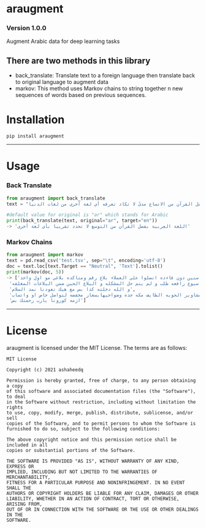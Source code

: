 # araugment
### Version 1.0.0

Augment Arabic data for deep learning tasks

## There are two methods in this library 
- back_translate: Translate text to a foreign language then translate back to original language to augment data
- markov: This method uses Markov chains to string together n new sequences of words based on previous sequences.

Installation
====
```
pip install araugment
```
***
  
  
Usage
=====
### Back Translate
```python
from araugment import back_translate
text = "بلغت العربية بفضل القرآن من الاتساع مدىً لا تكاد تعرفه أي لغة أخرى من لغات الدنيا"

#default value for original is "ar" which stands for Arabic
print(back_translate(text, original="ar", target="en"))
-> 'اللغة العربية بفضل القرآن من التوسع لا تحدد تقريبا بأي لغة أخرى'

```

### Markov Chains
```python
from araugment import markov
text = pd.read_csv('test.tsv', sep="\t", encoding='utf-8')
doc = text.loc[text.Target == "Neutral", 'Text'].tolist()
print(markov(doc, 5))
-> ['الخاص مليان سنين دون فاءده اتصلوا علي العملاء بلاغ رقم ومتاكده بلاغي مو اول واحد',
 'السلام عليكم عندي مشكله لي اسبوع رافعه طلب و لم يتم حل المشكله و البلاغ الحين ضمن البلاغات المغلقه',
 'و الله دخلته كذا بس مع هيك تعودنا نمد السلام',
 'سواق يمني جده توصيل مشاوير الحويه الطايف مكه جده وضواحيهابسعار مخفضه لتواصل خاص او واتساب',
 'ازمه كورونا يارب رحمتك بس']

```
***

License
====
araugment is licensed under the MIT License. The terms are as follows:  

```
MIT License  

Copyright (c) 2021 ashaheedq  

Permission is hereby granted, free of charge, to any person obtaining a copy  
of this software and associated documentation files (the "Software"), to deal  
in the Software without restriction, including without limitation the rights  
to use, copy, modify, merge, publish, distribute, sublicense, and/or sell  
copies of the Software, and to permit persons to whom the Software is  
furnished to do so, subject to the following conditions:  

The above copyright notice and this permission notice shall be included in all  
copies or substantial portions of the Software.  

THE SOFTWARE IS PROVIDED "AS IS", WITHOUT WARRANTY OF ANY KIND, EXPRESS OR  
IMPLIED, INCLUDING BUT NOT LIMITED TO THE WARRANTIES OF MERCHANTABILITY,  
FITNESS FOR A PARTICULAR PURPOSE AND NONINFRINGEMENT. IN NO EVENT SHALL THE  
AUTHORS OR COPYRIGHT HOLDERS BE LIABLE FOR ANY CLAIM, DAMAGES OR OTHER  
LIABILITY, WHETHER IN AN ACTION OF CONTRACT, TORT OR OTHERWISE, ARISING FROM,  
OUT OF OR IN CONNECTION WITH THE SOFTWARE OR THE USE OR OTHER DEALINGS IN THE  
SOFTWARE.  
```